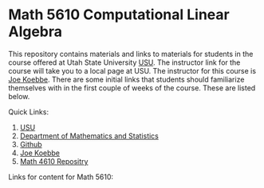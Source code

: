 # Math 5610 Computational Linear Algebra

This repository contains materials and links to materials for students in the course offered at Utah State University
[USU](http://www.usu.edu/). The instructor link for the course will take you to a local page at USU. The instructor for this
course is [Joe Koebbe](http://www.math.usu.edu/~koebbe). There are some initial links that students should familiarize themselves
with in the first couple of weeks of the course. These are listed below.

Quick Links:

1. [USU](http://www.usu.edu/)
2. [Department of Mathematics and Statistics](http://www.math.usu.edu/)
3. [Github](http://github.com)
4. [Joe Koebbe](http://www.math.usu.edu/~koebbe)
5. [Math 4610 Repositry](http://github.com/jvkoebbe/math4610)

Links for content for Math 5610:
